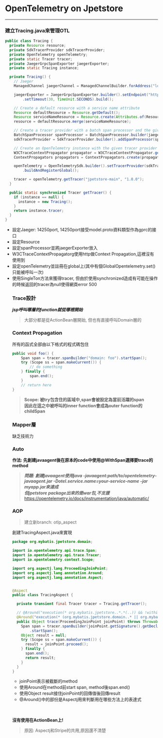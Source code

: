 # OpenTelemetry on Jpetstore
---
### 建立Tracing.java來管理OTL
```java
public class Tracing {
  private Resource resource;
  private SdkTracerProvider sdkTracerProvider;
  private OpenTelemetry openTelemetry;
  private static Tracer tracer;
  private JaegerGrpcSpanExporter jaegerExporter;
  private static Tracing instance;

  private Tracing() {
    // Jaeger
    ManagedChannel jaegerChannel = ManagedChannelBuilder.forAddress("localhost", 14250).usePlaintext().build();

    jaegerExporter = JaegerGrpcSpanExporter.builder().setEndpoint("http://localhost:14250")
        .setTimeout(30, TimeUnit.SECONDS).build();

    // Create a default resource with a service name attribute
    Resource defaultResource = Resource.getDefault();
    Resource serviceNameResource = Resource.create(Attributes.of(ResourceAttributes.SERVICE_NAME, "jpetstore-main"));
    resource = defaultResource.merge(serviceNameResource);

    // Create a tracer provider with a batch span processor and the given resource
    BatchSpanProcessor spanProcessor = BatchSpanProcessor.builder(jaegerExporter).build();
    sdkTracerProvider = SdkTracerProvider.builder().addSpanProcessor(spanProcessor).setResource(resource).build();

    // Create an OpenTelemetry instance with the given tracer provider and propagator
    W3CTraceContextPropagator propagator = W3CTraceContextPropagator.getInstance();
    ContextPropagators propagators = ContextPropagators.create(propagator);

    openTelemetry = OpenTelemetrySdk.builder().setTracerProvider(sdkTracerProvider).setPropagators(propagators)
        .buildAndRegisterGlobal();

    tracer = openTelemetry.getTracer("jpetstore-main", "1.0.0");
  }

  public static synchronized Tracer getTracer() {
    if (instance == null) {
      instance = new Tracing();
    }
    return instance.tracer;
  }
}
```
<ul>
<li>設定Jaeger: 14250port, 14250port接受model.proto資料類型作為gprc的接口</li>
<li>設定Resource</li>
<li>設定spanProcessor並將jaegerExporter放入</li>
<li>W3CTraceContextPropagatorg使用http做Context Propagation,這裡沒有使用到</li>
<li>設定openTelemetry並註冊在global上(其中有個GlobalOpentelemetry.set()只能被呼叫一次)</li>
<li>使用SingleTon方法來獲得tracer, 但由於使用synchronized造成有可能在操作的時候返回的tracer為null使得網頁error 500</li>

### Trace設計

***jsp呼叫哪層的function就從哪裡開始***
> 大部分都是從ActionBean層開始, 但也有直接呼叫Domain層的

### Context Propagation

所有的函式全部由以下格式的程式碼包住
```java
public void foo() {
    Span span = tracer.spanBuilder("domain: foo").startSpan();
    try (Scope ss = span.makeCurrent()) {
        // do something
    } finally {
        span.end();
    }
    // return here
}
```
> **Scope: 被try包含住的區域中,span會被設定為當前活躍的span  
因此在這之中被呼叫的inner function會成為outer function的childSpan**

### Mapper層

缺乏技術力

### Auto

**作法: 先創建javaagent後在原本的code中使用@WithSpan選擇要trace的method**
> ***問題: 創建javaagent使用java -javaagent:path/to/opentelemetry-javaagent.jar -Dotel.service.name=your-service-name -jar myapp.jar來達成  
但jpetstore package出來的是war包,不支援***  
https://opentelemetry.io/docs/instrumentation/java/automatic/

### AOP
> 建立新branch: otlp_aspect

創建TracingAspect.java來實現
```java
package org.mybatis.jpetstore.domain;

import io.opentelemetry.api.trace.Span;
import io.opentelemetry.api.trace.Tracer;
import io.opentelemetry.context.Scope;

import org.aspectj.lang.ProceedingJoinPoint;
import org.aspectj.lang.annotation.Around;
import org.aspectj.lang.annotation.Aspect;


@Aspect
public class TracingAspect {

  private transient final Tracer tracer = Tracing.getTracer();

  // @Around("execution(* org.mybatis.jpetstore..*.*(..)) && !within(org.mybatis.jpetstore.domain.TracingAspect) && !within(org.mybatis.jpetstore.domain.Tracing)")  
  @Around("execution(* (org.mybatis.jpetstore.domain..* || org.mybatis.jpetstore.service..* || org.mybatis.jpetstore.mapper..*).*(..)) && !within(org.mybatis.jpetstore.domain.TracingAspect) && !within(org.mybatis.jpetstore.domain.Tracing)")
  public Object trace(ProceedingJoinPoint joinPoint) throws Throwable {
    Span span = tracer.spanBuilder(joinPoint.getSignature().getDeclaringTypeName() + ": " + joinPoint.getSignature().getName())
        .startSpan();
    Object result = null;
    try (Scope ss = span.makeCurrent()) {
      result = joinPoint.proceed();
    } finally {
      span.end();
      return result;
    }
  }
}
```

* joinPoint表示被截斷的method
* 使用Around在method前start span, method後span.end()
* 使用Object result接住joinPoint的回傳值後回傳result
* @Around()中的部份是Aspectj用來判斷用在哪些方法上的表達式
<br/>
<br/>

**沒有使用在ActionBean上!**
> 原因: Aspectj和Stripe的共用,原因還不清楚
